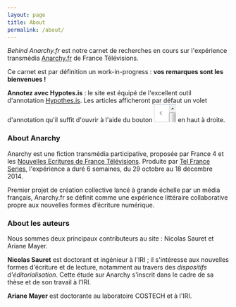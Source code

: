 ```yaml
---
layout: page
title: About
permalink: /about/
---
```


_Behind Anarchy.fr_ est notre carnet de recherches en cours sur l'expérience transmédia [Anarchy.fr](http://anarchy.nouvelles-ecritures.francetv.fr/) de France Télévisions.

Ce carnet est par définition un work-in-progress : **vos remarques sont les bienvenues !**  

<i class="fa fa-arrow-right"></i> **Annotez avec Hypotes.is** : le site est équipé de l'excellent outil d'annotation [Hypothes.is](http://hypothes.is/). Les articles afficheront par défaut un volet d'annotation qu'il suffit d'ouvrir à l'aide du bouton ![](/img/Hypothesis_sidebar_button.png) en haut à droite.


### About Anarchy

Anarchy est une fiction transmédia participative, proposée par France 4 et les [Nouvelles Ecritures de France Télévisions]. Produite par [Tel France Series], l'expérience a duré 6 semaines, du 29 octobre au 18 décembre 2014.

Premier projet de création collective lancé à grande échelle par un média français, Anarchy.fr se définit comme une expérience littéraire collaborative propre aux nouvelles formes d’écriture numérique.

### About les auteurs

Nous sommes deux principaux contributeurs au site : Nicolas Sauret et Ariane Mayer.

**Nicolas Sauret** est doctorant et ingénieur à l'IRI ; il s'intéresse aux nouvelles formes d'écriture et de lecture, notamment au travers des *dispositifs d'éditorialisation*. Cette étude sur Anarchy s'inscrit dans le cadre de sa thèse et de son travail à l'IRI. <!--([voir plus][nicolas])-->

**Ariane Mayer** est doctorante au laboratoire COSTECH et à l'IRI. <!-- à compléter -->

[Nouvelles Ecritures de France Télévisions]:http://nouvelles-ecritures.francetv.fr/
[Tel France Series]:http://www.telfrance.fr/societes/telfrance-serie/
[IRI]:http://www.iri.centrepompidou.fr
[nicolas]:http://lakonis.github.io

